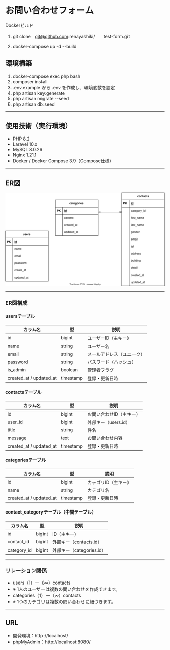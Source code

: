# お問い合わせフォーム

Dockerビルド
1. git clone　git@github.com:renayashiki/　　test-form.git

2. docker-compose up -d --build


## 環境構築

1. docker-compose exec php bash
2. composer install
3. .env.example から .env を作成し、環境変数を設定
4. php artisan key:generate
5. php artisan migrate --seed
6. php artisan db:seed

---

## 使用技術（実行環境）
- PHP 8.2
- Laravel 10.x
- MySQL 8.0.26
- Nginx 1.21.1
- Docker / Docker Compose 3.9（Compose仕様）

---

## ER図

![ER Diagram](public/images/er_diagram.drawio.svg)

---

### ER図構成

#### usersテーブル
| カラム名 | 型 | 説明 |
|-----------|------|------|
| id | bigint | ユーザーID（主キー） |
| name | string | ユーザー名 |
| email | string | メールアドレス（ユニーク） |
| password | string | パスワード（ハッシュ） |
| is_admin | boolean | 管理者フラグ |
| created_at / updated_at | timestamp | 登録・更新日時 |

#### contactsテーブル
| カラム名 | 型 | 説明 |
|-----------|------|------|
| id | bigint | お問い合わせID（主キー） |
| user_id | bigint | 外部キー（users.id） |
| title | string | 件名 |
| message | text | お問い合わせ内容 |
| created_at / updated_at | timestamp | 登録・更新日時 |

#### categoriesテーブル
| カラム名 | 型 | 説明 |
|-----------|------|------|
| id | bigint | カテゴリID（主キー） |
| name | string | カテゴリ名 |
| created_at / updated_at | timestamp | 登録・更新日時 |

#### contact_categoryテーブル（中間テーブル）
| カラム名 | 型 | 説明 |
|-----------|------|------|
| id | bigint | ID（主キー） |
| contact_id | bigint | 外部キー（contacts.id） |
| category_id | bigint | 外部キー（categories.id） |

---

### リレーション関係
- users（1）ー（∞）contacts
- ※ 1人のユーザーは複数の問い合わせを作成できます。
- categories（1）ー（∞）contacts
- ※ 1つのカテゴリは複数の問い合わせに紐づきます。

---

## URL
- 開発環境：http://localhost/
- phpMyAdmin：http://localhost:8080/



